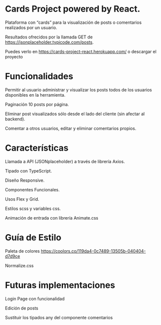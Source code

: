 # Cards Project powered by React.

Plataforma con “cards” para la visualización de posts o comentarios realizados por un usuario.

Resultados ofrecidos por la llamada GET de https://jsonplaceholder.typicode.com/posts.

Puedes verlo en https://cards-project-react.herokuapp.com/ o descargar el proyecto
# Funcionalidades

Permitir al usuario administrar y visualizar los posts todos de los usuarios disponibles en la herramienta.

Paginación 10 posts por página.

Eliminar post visualizados sólo desde el lado del cliente (sin afectar al backend).

Comentar a otros usuarios, editar y eliminar comentarios propios.

# Características

Llamada a API (JSONplaceholder) a través de librería Axios.

Tipado con TypeScript.

Diseño Responsive.

Componentes Funcionales.

Usos Flex y Grid.

Estilos scss y variables css.

Animación de entrada con librería Animate.css

# Guía de Estilo

Paleta de colores https://coolors.co/119da4-0c7489-13505b-040404-d7d9ce

Normalize.css

# Futuras implementaciones

Login Page con funcionalidad

Edición de posts

Sustituir los tipados any del componente comentarios
